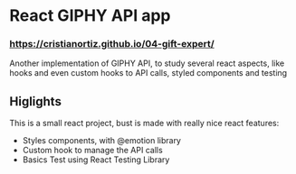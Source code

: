 # React GIPHY API app
### https://cristianortiz.github.io/04-gift-expert/

Another implementation of GIPHY API, to study several react aspects, like hooks and even custom hooks to API calls, styled components and testing

## Higlights

This is a small react project, bust is made with really nice react features:

- Styles components, with @emotion library
- Custom hook to manage the API calls
- Basics Test using React Testing Library
